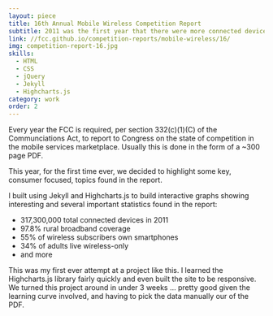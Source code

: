 ```yaml
---
layout: piece
title: 16th Annual Mobile Wireless Competition Report
subtitle: 2011 was the first year that there were more connected devices than people in the United States
link: //fcc.github.io/competition-reports/mobile-wireless/16/
img: competition-report-16.jpg
skills:
  - HTML
  - CSS
  - jQuery
  - Jekyll
  - Highcharts.js
category: work
order: 2
---
```

Every year the FCC is required, per section 332(c)(1)(C) of the Communciations Act, to report to Congress on the state of competition in the mobile services marketplace. Usually this is done in the form of a ~300 page PDF.

This year, for the first time ever, we decided to highlight some key, consumer focused, topics found in the report.

I built using Jekyll and Highcharts.js to build interactive graphs showing interesting and several important statistics found in the report:

- 317,300,000 total connected devices in 2011
- 97.8% rural broadband coverage
- 55% of wireless subscribers own smartphones
- 34% of adults live wireless-only
- and more

This was my first ever attempt at a project like this. I learned the Highcharts.js library fairly quickly and even built the site to be responsive. We turned this project around in under 3 weeks ... pretty good given the learning curve involved, and having to pick the data manually our of the PDF.